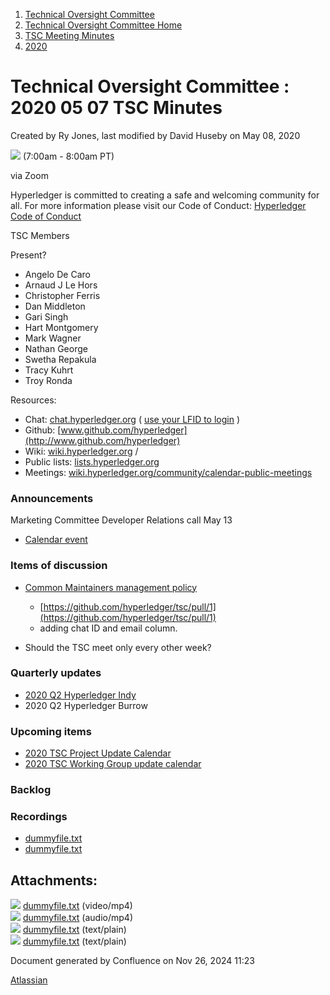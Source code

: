 1. [Technical Oversight Committee](index.html)
2. [Technical Oversight Committee Home](Technical-Oversight-Committee-Home_21430274.html)
3. [TSC Meeting Minutes](TSC-Meeting-Minutes_21448544.html)
4. [2020](2020_21450029.html)

# Technical Oversight Committee : 2020 05 07 TSC Minutes

Created by Ry Jones, last modified by David Huseby on May 08, 2020

![](plugins/servlet/confluence/placeholder/unknown-macro) (7:00am - 8:00am PT)

via Zoom

Hyperledger is committed to creating a safe and welcoming community for all. For more information please visit our Code of Conduct: [Hyperledger Code of Conduct](https://lf-hyperledger.atlassian.net/wiki/spaces/HYP/pages/19595281/Hyperledger+Code+of+Conduct)

TSC Members

Present?

- Angelo De Caro
- Arnaud J Le Hors
- Christopher Ferris
- Dan Middleton
- Gari Singh
- Hart Montgomery
- Mark Wagner
- Nathan George
- Swetha Repakula
- Tracy Kuhrt
- Troy Ronda

Resources:

- Chat: [chat.hyperledger.org](http://chat.hyperledger.org/) ( [use your LFID to login](https://www.youtube.com/watch?v=EEc4JRyaAoA) )
- Github: [www.github.com/hyperledger](http://www.github.com/hyperledger)
- Wiki: [wiki.hyperledger.org](https://lf-hyperledger.atlassian.net) /
- Public lists: [lists.hyperledger.org](https://lists.hyperledger.org)
- Meetings: [wiki.hyperledger.org/community/calendar-public-meetings](https://lf-hyperledger.atlassian.net/community/calendar-public-meetings)

### Announcements

Marketing Committee Developer Relations call May 13

- [Calendar event](https://www.google.com/calendar/event?eid=X2M1aTY0c2hlNjRxamdkMWw2Z3NqMGU5bjY4cTNpYzloNjhwMzRlOWU4NTM2dXBpMGRoa242dDNqNXBrN2lzMzVlOW02YXAzN2NscDJzcnJpY3NfMjAyMDA1MTNUMTYwMDAwWiA1Z3JiM284Y2wwdThmbnVuNXM5bGZwbTFpYWQ3MGFmZkBp&ctz=Etc%2FGMT)

### Items of discussion

- [Common Maintainers management policy](https://lf-hyperledger.atlassian.net/display/TSC/Common+Maintainers+management+policy)
  
  - [https://github.com/hyperledger/tsc/pull/1](https://github.com/hyperledger/tsc/pull/1)
  - adding chat ID and email column.
- Should the TSC meet only every other week?

### Quarterly updates

- [2020 Q2 Hyperledger Indy](https://lf-hyperledger.atlassian.net/display/TSC/2020+Q2+Hyperledger+Indy)
- 2020 Q2 Hyperledger Burrow

### Upcoming items

- [2020 TSC Project Update Calendar](https://lf-hyperledger.atlassian.net/display/TSC/2020+TSC+Project+Update+Calendar)
- [2020 TSC Working Group update calendar](https://lf-hyperledger.atlassian.net/display/TSC/2020+TSC+Working+Group+update+calendar)

### Backlog

### Recordings

- [dummyfile.txt](#)
- [dummyfile.txt](#)

## Attachments:

![](images/icons/bullet_blue.gif) [dummyfile.txt](attachments/21439391/21457644.txt) (video/mp4)  
![](images/icons/bullet_blue.gif) [dummyfile.txt](attachments/21439391/21457417.txt) (audio/mp4)  
![](images/icons/bullet_blue.gif) [dummyfile.txt](attachments/21439391/21450938.txt) (text/plain)  
![](images/icons/bullet_blue.gif) [dummyfile.txt](attachments/21439391/21450937.txt) (text/plain)

Document generated by Confluence on Nov 26, 2024 11:23

[Atlassian](http://www.atlassian.com/)
